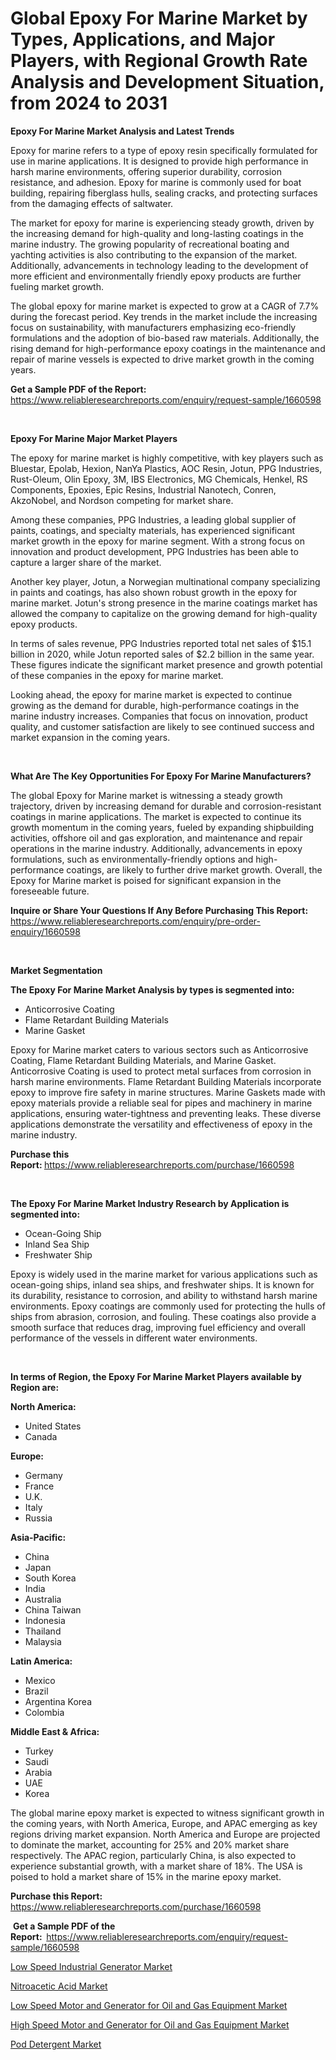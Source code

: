 <p><h1>Global Epoxy For Marine Market by Types, Applications, and Major Players, with Regional Growth Rate Analysis and Development Situation, from 2024 to 2031</h1></p><p><strong>Epoxy For Marine Market Analysis and Latest Trends</strong></p>
<p><p>Epoxy for marine refers to a type of epoxy resin specifically formulated for use in marine applications. It is designed to provide high performance in harsh marine environments, offering superior durability, corrosion resistance, and adhesion. Epoxy for marine is commonly used for boat building, repairing fiberglass hulls, sealing cracks, and protecting surfaces from the damaging effects of saltwater.</p><p>The market for epoxy for marine is experiencing steady growth, driven by the increasing demand for high-quality and long-lasting coatings in the marine industry. The growing popularity of recreational boating and yachting activities is also contributing to the expansion of the market. Additionally, advancements in technology leading to the development of more efficient and environmentally friendly epoxy products are further fueling market growth.</p><p>The global epoxy for marine market is expected to grow at a CAGR of 7.7% during the forecast period. Key trends in the market include the increasing focus on sustainability, with manufacturers emphasizing eco-friendly formulations and the adoption of bio-based raw materials. Additionally, the rising demand for high-performance epoxy coatings in the maintenance and repair of marine vessels is expected to drive market growth in the coming years.</p></p>
<p><strong>Get a Sample PDF of the Report:&nbsp;</strong> <a href="https://www.reliableresearchreports.com/enquiry/request-sample/1660598">https://www.reliableresearchreports.com/enquiry/request-sample/1660598</a></p>
<p>&nbsp;</p>
<p><strong>Epoxy For Marine Major Market Players</strong></p>
<p><p>The epoxy for marine market is highly competitive, with key players such as Bluestar, Epolab, Hexion, NanYa Plastics, AOC Resin, Jotun, PPG Industries, Rust-Oleum, Olin Epoxy, 3M, IBS Electronics, MG Chemicals, Henkel, RS Components, Epoxies, Epic Resins, Industrial Nanotech, Conren, AkzoNobel, and Nordson competing for market share.</p><p>Among these companies, PPG Industries, a leading global supplier of paints, coatings, and specialty materials, has experienced significant market growth in the epoxy for marine segment. With a strong focus on innovation and product development, PPG Industries has been able to capture a larger share of the market.</p><p>Another key player, Jotun, a Norwegian multinational company specializing in paints and coatings, has also shown robust growth in the epoxy for marine market. Jotun's strong presence in the marine coatings market has allowed the company to capitalize on the growing demand for high-quality epoxy products.</p><p>In terms of sales revenue, PPG Industries reported total net sales of $15.1 billion in 2020, while Jotun reported sales of $2.2 billion in the same year. These figures indicate the significant market presence and growth potential of these companies in the epoxy for marine market.</p><p>Looking ahead, the epoxy for marine market is expected to continue growing as the demand for durable, high-performance coatings in the marine industry increases. Companies that focus on innovation, product quality, and customer satisfaction are likely to see continued success and market expansion in the coming years.</p></p>
<p>&nbsp;</p>
<p><strong>What Are The Key Opportunities For Epoxy For Marine Manufacturers?</strong></p>
<p><p>The global Epoxy for Marine market is witnessing a steady growth trajectory, driven by increasing demand for durable and corrosion-resistant coatings in marine applications. The market is expected to continue its growth momentum in the coming years, fueled by expanding shipbuilding activities, offshore oil and gas exploration, and maintenance and repair operations in the marine industry. Additionally, advancements in epoxy formulations, such as environmentally-friendly options and high-performance coatings, are likely to further drive market growth. Overall, the Epoxy for Marine market is poised for significant expansion in the foreseeable future.</p></p>
<p><strong>Inquire or Share Your Questions If Any Before Purchasing This Report:</strong> <a href="https://www.reliableresearchreports.com/enquiry/pre-order-enquiry/1660598">https://www.reliableresearchreports.com/enquiry/pre-order-enquiry/1660598</a></p>
<p>&nbsp;</p>
<p><strong>Market Segmentation</strong></p>
<p><strong>The Epoxy For Marine Market Analysis by types is segmented into:</strong></p>
<p><ul><li>Anticorrosive Coating</li><li>Flame Retardant Building Materials</li><li>Marine Gasket</li></ul></p>
<p><p>Epoxy for Marine market caters to various sectors such as Anticorrosive Coating, Flame Retardant Building Materials, and Marine Gasket. Anticorrosive Coating is used to protect metal surfaces from corrosion in harsh marine environments. Flame Retardant Building Materials incorporate epoxy to improve fire safety in marine structures. Marine Gaskets made with epoxy materials provide a reliable seal for pipes and machinery in marine applications, ensuring water-tightness and preventing leaks. These diverse applications demonstrate the versatility and effectiveness of epoxy in the marine industry.</p></p>
<p><strong>Purchase this Report:&nbsp;</strong><a href="https://www.reliableresearchreports.com/purchase/1660598">https://www.reliableresearchreports.com/purchase/1660598</a></p>
<p>&nbsp;</p>
<p><strong>The Epoxy For Marine Market Industry Research by Application is segmented into:</strong></p>
<p><ul><li>Ocean-Going Ship</li><li>Inland Sea Ship</li><li>Freshwater Ship</li></ul></p>
<p><p>Epoxy is widely used in the marine market for various applications such as ocean-going ships, inland sea ships, and freshwater ships. It is known for its durability, resistance to corrosion, and ability to withstand harsh marine environments. Epoxy coatings are commonly used for protecting the hulls of ships from abrasion, corrosion, and fouling. These coatings also provide a smooth surface that reduces drag, improving fuel efficiency and overall performance of the vessels in different water environments.</p></p>
<p>&nbsp;</p>
<p><strong>In terms of Region, the Epoxy For Marine Market Players available by Region are:</strong></p>
<p>
    <p> <strong> North America: </strong>
        <ul>
            <li>United States</li>
            <li>Canada</li>
        </ul>
        </p> 
    <p> <strong> Europe: </strong>
        <ul>
            <li>Germany</li>
            <li>France</li>
            <li>U.K.</li>
            <li>Italy</li>
            <li>Russia</li>
        </ul>
        </p> 
    <p> <strong> Asia-Pacific: </strong>
        <ul>
            <li>China</li>
            <li>Japan</li>
            <li>South Korea</li>
            <li>India</li>
            <li>Australia</li>
            <li>China Taiwan</li>
            <li>Indonesia</li>
            <li>Thailand</li>
            <li>Malaysia</li>
        </ul>
        </p> 
    <p> <strong> Latin America: </strong>
        <ul>
            <li>Mexico</li>
            <li>Brazil</li>
            <li>Argentina Korea</li>
            <li>Colombia</li>
        </ul>
        </p> 
    <p> <strong> Middle East & Africa: </strong>
        <ul>
            <li>Turkey</li>
            <li>Saudi</li>
            <li>Arabia</li>
            <li>UAE</li>
            <li>Korea</li>
        </ul>
    </p>
    </p>
<p><p>The global marine epoxy market is expected to witness significant growth in the coming years, with North America, Europe, and APAC emerging as key regions driving market expansion. North America and Europe are projected to dominate the market, accounting for 25% and 20% market share respectively. The APAC region, particularly China, is also expected to experience substantial growth, with a market share of 18%. The USA is poised to hold a market share of 15% in the marine epoxy market.</p></p>
<p><strong>Purchase this Report: </strong><a href="https://www.reliableresearchreports.com/purchase/1660598">https://www.reliableresearchreports.com/purchase/1660598</a></p>
<p>&nbsp;<strong>Get a Sample PDF of the Report:&nbsp;&nbsp;</strong><a href="https://www.reliableresearchreports.com/enquiry/request-sample/1660598">https://www.reliableresearchreports.com/enquiry/request-sample/1660598</a></p>
<p><strong></strong></p>
<p><p><a href="https://spotless-saver-8fd.notion.site/Low-Speed-Industrial-Generator-Market-Provides-a-Comprehensive-Analysis-Including-a-Macro-Overview-o-eae67b7d4628438e9e83f2bba94513ea">Low Speed Industrial Generator Market</a></p><p><a href="https://view.publitas.com/reportprime-1/nitroacetic-acid-market-with-the-goal-of-estimating-the-market-size-and-future-growth-potential-of-various-market-segments-based-on-component-applications-end-user-and-region/">Nitroacetic Acid Market</a></p><p><a href="https://frill-swim-3cd.notion.site/Low-Speed-Motor-and-Generator-for-Oil-and-Gas-Equipment-Market-Growth-Market-Trends-COVID-19-Impac-65ed58194e244d419091a9bfbc1ffb26">Low Speed Motor and Generator for Oil and Gas Equipment Market</a></p><p><a href="https://gentle-editor-9db.notion.site/High-Speed-Motor-and-Generator-for-Oil-and-Gas-Equipment-Market-Size-and-Growth-Market-Segmentation-2fde754986dd4c51bbaa646052219e14">High Speed Motor and Generator for Oil and Gas Equipment Market</a></p><p><a href="https://view.publitas.com/reportprime-1/pod-detergent-market-size-2024-2031-global-industrial-analysis-key-geographical-regions-market-share-top-key-players-product-types-and-forecast-research-report/">Pod Detergent Market</a></p></p>
